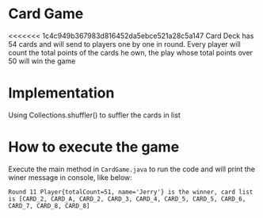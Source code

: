 # Card Game
<<<<<<< 1c4c949b367983d816452da5ebce521a28c5a147
Card Deck has 54 cards and will send to players one by one in round. Every player will count the total points of the cards he own, the play whose total points over 50 will win the game

# Implementation
Using Collections.shuffler() to suffler the cards in list

# How to execute the game
Execute the main method in `CardGame.java` to run the code and will print the winer message in console, like below:
```
Round 11 Player{totalCount=51, name='Jerry'} is the winner, card list is [CARD_2, CARD_A, CARD_2, CARD_3, CARD_4, CARD_5, CARD_5, CARD_6, CARD_7, CARD_8, CARD_8]
```
